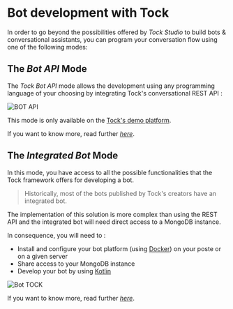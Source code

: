# Bot development with Tock

In order to go beyond the possibilities offered by _Tock Studio_ to build bots & conversational assistants, 
you can program your conversation flow using one of the following modes:

## The _Bot API_ Mode

The _Tock Bot API_ mode allows the development using any programming language of your choosing by integrating Tock's conversational REST API :

![BOT API](../img/bot_api.png "BOT API")

This mode is only available on the [Tock's demo platform](https://demo.tock.ai/). 

If you want to know more, read further [_here_](bot-api.md).

## The _Integrated Bot_ Mode

In this mode, you have access to all the possible functionalities that the Tock framework offers for developing a bot.

> Historically, most of the bots published by Tock's creators have an integrated bot.
 
The implementation of this solution is more complex than using the REST API and the integrated bot will need direct access 
to a MongoDB instance.

In consequence, you will need to :

- Install and configure your bot platform (using [Docker](https://www.docker.com/)) on your poste or on a given server
- Share access to your MongoDB instance
- Develop your bot by using [Kotlin](https://kotlinlang.org/)

![Bot TOCK](../img/bot_open_data.png "Bot Tock")

If you want to know more, read further [_here_](integrated-bot.md).
